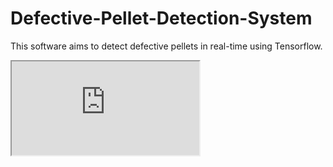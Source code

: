 # Defective-Pellet-Detection-System
This software aims to detect defective pellets in real-time using Tensorflow.

<iframe
src="https://htmlpreview.github.io/?https://github.com/DavidNauenburg/Defective-Pellet-Detection-System/blob/main/17_Oct_2022_export_04_14_PM/output_fig_2.html">
</iframe>
